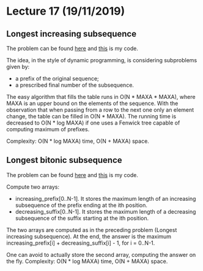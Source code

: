 # Lecture 17 (19/11/2019)

## Longest increasing subsequence
The problem can be found [here](https://practice.geeksforgeeks.org/problems/longest-increasing-subsequence/0)
and [this](code/lis.cpp) is my code.

The idea, in the style of dynamic programming, is considering subproblems given by:
 - a prefix of the original sequence;
 - a prescribed final number of the subsequence.
 
The easy algorithm that fills the table runs in O(N * MAXA * MAXA), where MAXA is an upper bound on the elements of the sequence.
With the observation that when passing from a row to the next one only an element change, the table can be filled in O(N * MAXA).
The running time is decreased to O(N * log MAXA) if one uses a Fenwick tree capable of computing maximum of prefixes. 

Complexity: O(N * log MAXA) time, O(N + MAXA) space.

## Longest bitonic subsequence
The problem can be found [here](https://practice.geeksforgeeks.org/problems/longest-bitonic-subsequence/0)
and [this](code/bitonic.cpp) is my code.

Compute two arrays:
 - increasing_prefix[0..N-1]. It stores the maximum length of an increasing subsequence of the prefix ending at the ith position.
 - decreasing_suffix[0..N-1]. It stores the maximum length of a decreasing subsequence of the suffix starting at the ith position.
 
The two arrays are computed as in the preceding problem (Longest increasing subsequence).
At the end, the answer is the maximum increasing_prefix[i] + decreasing_suffix[i] - 1, for i = 0..N-1.

One can avoid to actually store the second array, computing the answer on the fly.
Complexity: O(N * log MAXA) time, O(N + MAXA) space.
